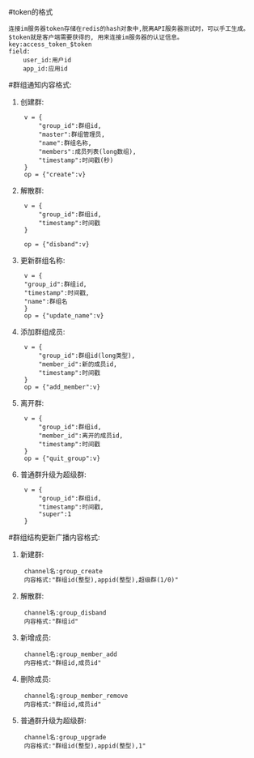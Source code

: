 #token的格式

    连接im服务器token存储在redis的hash对象中,脱离API服务器测试时，可以手工生成。
    $token就是客户端需要获得的, 用来连接im服务器的认证信息。
    key:access_token_$token
    field:
        user_id:用户id
        app_id:应用id



#群组通知内容格式:

1. 创建群:

        v = {
            "group_id":群组id, 
            "master":群组管理员, 
            "name":群组名称, 
            "members":成员列表(long数组),
            "timestamp":时间戳(秒)
        }
        op = {"create":v}


2. 解散群:
 
        v = {
            "group_id":群组id,
            "timestamp":时间戳
        }

        op = {"disband":v}


3. 更新群组名称:

        v = {
        "group_id":群组id,
        "timestamp":时间戳,
        "name":群组名
        }
        op = {"update_name":v}

4. 添加群组成员:


        v = {
            "group_id":群组id(long类型),
            "member_id":新的成员id,
            "timestamp":时间戳
        }
        op = {"add_member":v}


5. 离开群:


        v = {
            "group_id":群组id,
            "member_id":离开的成员id,
            "timestamp":时间戳
        }
        op = {"quit_group":v}


6. 普通群升级为超级群:


        v = {
            "group_id":群组id,
            "timestamp":时间戳,
            "super":1
        }

#群组结构更新广播内容格式:

1. 新建群:
 
        channel名:group_create
        内容格式:"群组id(整型),appid(整型),超级群(1/0)"

2. 解散群:
 
        channel名:group_disband
        内容格式:"群组id"

3. 新增成员:
 
        channel名:group_member_add
        内容格式:"群组id,成员id"

4. 删除成员:
 
        channel名:group_member_remove
        内容格式:"群组id,成员id"

5. 普通群升级为超级群:
 
        channel名:group_upgrade
        内容格式:"群组id(整型),appid(整型),1"

